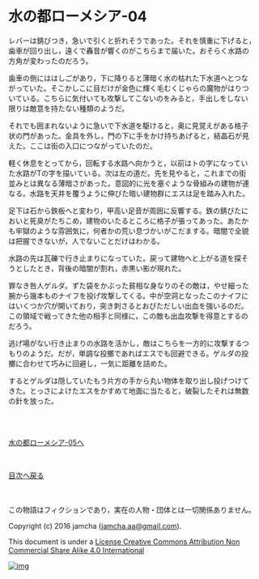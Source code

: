 # 水の都ローメシア-04

レバーは錆びつき，急いで引くと折れそうであった。それを慎重に下げると，  
歯車が回り出し，遠くで轟音が響くのがこちらまで届いた。おそらく水路の  
方角が変わったのだろう。  

歯車の側にははしごがあり，下に降りると薄暗く水の枯れた下水道へとつな  
がっていた。そこかしこに目だけが金色に輝く毛むくじゃらの魔物がはりつ  
いている。こちらに気付いても攻撃してこないのをみると，手出しをしない  
限りは敵意を持たない種類のようだ。  

それでも囲まれないように急いで下水道を駆けると，奥に見覚えがある格子  
状の門があった。金具を外し，門の下に手をかけ持ちあげると，結晶石が見  
えた。ここは街の入口につながっていたのだ。  

軽く休息をとってから，回転する水路へ向かうと，以前はトの字になってい  
た水路がTの字を描いている。次は左の道だ。先を見やると，これまでの街  
並みとは異なる薄暗さがあった。意図的に光を塞ぐような骨組みの建物が連  
なる。水路を天井を覆うように伸びた暗い建物群にエスは足を踏み入れた。  

足下は石から鉄板へと変わり，甲高い足音が周囲に反響する。鉄の錆びたに  
おいと死臭がたちこめ，建物のいたるところに格子が張ってあった。あたか  
も牢獄のような雰囲気に，何者かの荒い息づかいがこだまする。暗闇で全貌  
は把握できないが，人でないことだけはわかる。  

水路の先は瓦礫で行き止まりになっていた。戻って建物へと上がる道を探そ  
うとしたとき，背後の暗闇が割れ，赤黒い影が現れた。  

罪なき咎人ゲルダ。ずた袋をかぶった貧相な身なりのその敵は，やせ細った  
腕から幾本ものナイフを投げ攻撃してくる。中が空洞となったこのナイフに  
はいくつか穴が開いており，突き刺さるとおびただしい出血を強いるのだ。  
この領域で戦ってきた他の相手と同様に，この敵も出血攻撃を得意とするの  
だろう。  

逃げ場がない行き止まりの水路を活かし，敵はこちらを一方的に攻撃するつ  
もりのようだ。だが，単調な投擲であればエスでも回避できる。ゲルダの投  
擲に合わせて巧みに回避し，一気に距離を詰めた。  

するとゲルダは隠していたもう片方の手から丸い物体を取り出し投げつけて  
きた。とっさによけたエスをかすめて地面に当たると，破裂したそれは無数  
の針を放った。  

<br>  
<br>  

[水の都ローメシア-05へ](https://github.com/jamcha-aa/EbonyBlades/blob/master/articles/lawmessiah/05.md)  

<br>  

[目次へ戻る](https://github.com/jamcha-aa/EbonyBlades/blob/master/README.md)  

<br>  
<br>  
この物語はフィクションであり，実在の人物・団体とは一切関係ありません。  

Copyright (c) 2016 jamcha (jamcha.aa@gmail.com).  

This document is under a [License Creative Commons Attribution Non Commercial Share Alike 4.0 International](http://creativecommons.org/licenses/by-nc-sa/4.0/deed)  

[![img](http://i.creativecommons.org/l/by-nc-sa/3.0/80x15.png)](http://creativecommons.org/licenses/by-nc-sa/4.0/deed)